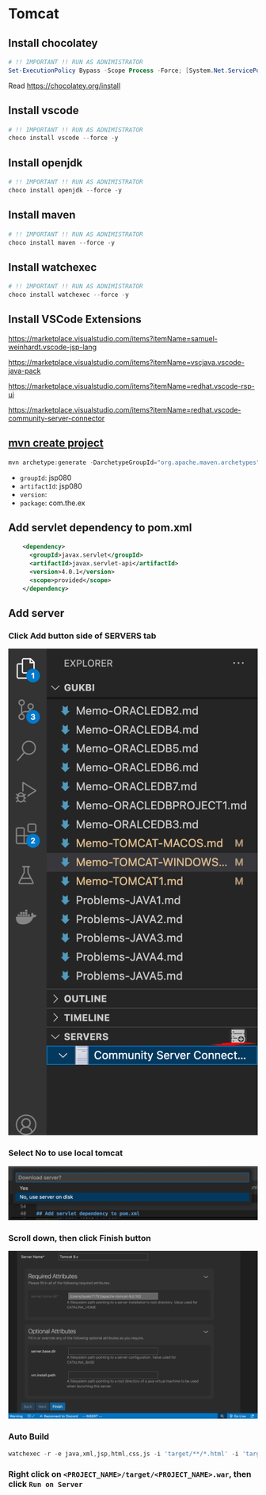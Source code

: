 # Tomcat
## Install chocolatey
```powershell
# !! IMPORTANT !! RUN AS ADNIMISTRATOR
Set-ExecutionPolicy Bypass -Scope Process -Force; [System.Net.ServicePointManager]::SecurityProtocol = [System.Net.ServicePointManager]::SecurityProtocol -bor 3072; iex ((New-Object System.Net.WebClient).DownloadString('https://community.chocolatey.org/install.ps1'))
```
Read https://chocolatey.org/install
## Install vscode
```powershell
# !! IMPORTANT !! RUN AS ADNIMISTRATOR
choco install vscode --force -y
```
## Install openjdk
```powershell
# !! IMPORTANT !! RUN AS ADNIMISTRATOR
choco install openjdk --force -y
```
## Install maven
```powershell
# !! IMPORTANT !! RUN AS ADNIMISTRATOR
choco install maven --force -y
```
## Install watchexec
```powershell
# !! IMPORTANT !! RUN AS ADNIMISTRATOR
choco install watchexec --force -y
```
## Install VSCode Extensions
https://marketplace.visualstudio.com/items?itemName=samuel-weinhardt.vscode-jsp-lang

https://marketplace.visualstudio.com/items?itemName=vscjava.vscode-java-pack

https://marketplace.visualstudio.com/items?itemName=redhat.vscode-rsp-ui

https://marketplace.visualstudio.com/items?itemName=redhat.vscode-community-server-connector

## [mvn create project](https://maven.apache.org/archetypes/maven-archetype-webapp/)
```powershell
mvn archetype:generate -DarchetypeGroupId="org.apache.maven.archetypes" -DarchetypeArtifactId="maven-archetype-webapp" -DarchetypeVersion="1.5"
```
- `groupId`: jsp080
- `artifactId`: jsp080
- `version`: 
- `package`: com.the.ex
## Add servlet dependency to pom.xml
```xml
    <dependency>
      <groupId>javax.servlet</groupId>
      <artifactId>javax.servlet-api</artifactId>
      <version>4.0.1</version>
      <scope>provided</scope>
  	</dependency>
```
## Add server
### Click Add button side of SERVERS tab
![image](./images/image70.png)
### Select No to use local tomcat
![image](./images/image71.png)
### Scroll down, then click Finish button
![image](./images/image72.png)
### Auto Build
```powershell
watchexec -r -e java,xml,jsp,html,css,js -i 'target/**/*.html' -i 'target/**/*.jsp' -i 'target/**/*.js' -i 'target/**/*.css' -i 'target/**/*.xml' -i 'target/**' -i 'target' -- mvn clean package
```
### Right click on `<PROJECT_NAME>/target/<PROJECT_NAME>.war`, then click `Run on Server`